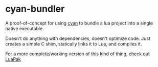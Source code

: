 # cyan-bundler

A proof-of-concept for using [cyan](https://github.com/teal-language/cyan) to bundle a lua project into a single native executable.

Doesn't do anything with dependencies, doesn't optimize code. Just creates a simple C shim, statically links it to Lua, and compiles it.

For a more complete/working version of this kind of thing, check out [LuaPak](https://github.com/jirutka/luapak)
